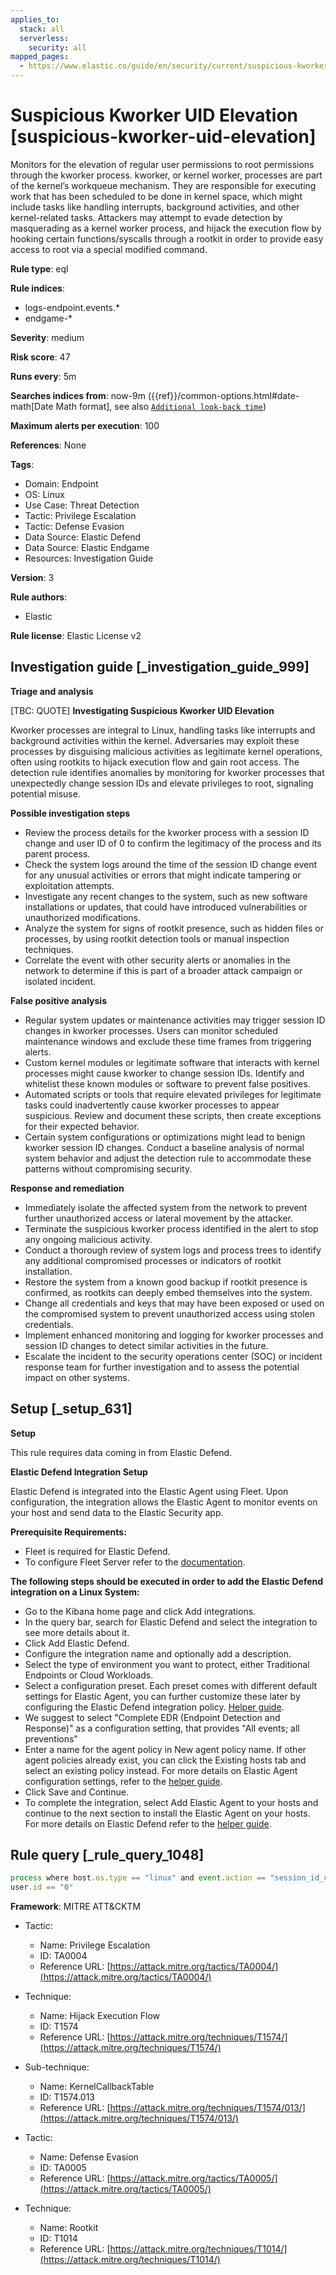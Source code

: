 ```yaml
---
applies_to:
  stack: all
  serverless:
    security: all
mapped_pages:
  - https://www.elastic.co/guide/en/security/current/suspicious-kworker-uid-elevation.html
---
```


# Suspicious Kworker UID Elevation [suspicious-kworker-uid-elevation]

Monitors for the elevation of regular user permissions to root permissions through the kworker process. kworker, or kernel worker, processes are part of the kernel’s workqueue mechanism. They are responsible for executing work that has been scheduled to be done in kernel space, which might include tasks like handling interrupts, background activities, and other kernel-related tasks. Attackers may attempt to evade detection by masquerading as a kernel worker process, and hijack the execution flow by hooking certain functions/syscalls through a rootkit in order to provide easy access to root via a special modified command.

**Rule type**: eql

**Rule indices**:

* logs-endpoint.events.*
* endgame-*

**Severity**: medium

**Risk score**: 47

**Runs every**: 5m

**Searches indices from**: now-9m ({{ref}}/common-options.html#date-math[Date Math format], see also [`Additional look-back time`](docs-content://solutions/security/detect-and-alert/create-detection-rule.md#rule-schedule))

**Maximum alerts per execution**: 100

**References**: None

**Tags**:

* Domain: Endpoint
* OS: Linux
* Use Case: Threat Detection
* Tactic: Privilege Escalation
* Tactic: Defense Evasion
* Data Source: Elastic Defend
* Data Source: Elastic Endgame
* Resources: Investigation Guide

**Version**: 3

**Rule authors**:

* Elastic

**Rule license**: Elastic License v2

## Investigation guide [_investigation_guide_999]

**Triage and analysis**

[TBC: QUOTE]
**Investigating Suspicious Kworker UID Elevation**

Kworker processes are integral to Linux, handling tasks like interrupts and background activities within the kernel. Adversaries may exploit these processes by disguising malicious activities as legitimate kernel operations, often using rootkits to hijack execution flow and gain root access. The detection rule identifies anomalies by monitoring for kworker processes that unexpectedly change session IDs and elevate privileges to root, signaling potential misuse.

**Possible investigation steps**

* Review the process details for the kworker process with a session ID change and user ID of 0 to confirm the legitimacy of the process and its parent process.
* Check the system logs around the time of the session ID change event for any unusual activities or errors that might indicate tampering or exploitation attempts.
* Investigate any recent changes to the system, such as new software installations or updates, that could have introduced vulnerabilities or unauthorized modifications.
* Analyze the system for signs of rootkit presence, such as hidden files or processes, by using rootkit detection tools or manual inspection techniques.
* Correlate the event with other security alerts or anomalies in the network to determine if this is part of a broader attack campaign or isolated incident.

**False positive analysis**

* Regular system updates or maintenance activities may trigger session ID changes in kworker processes. Users can monitor scheduled maintenance windows and exclude these time frames from triggering alerts.
* Custom kernel modules or legitimate software that interacts with kernel processes might cause kworker to change session IDs. Identify and whitelist these known modules or software to prevent false positives.
* Automated scripts or tools that require elevated privileges for legitimate tasks could inadvertently cause kworker processes to appear suspicious. Review and document these scripts, then create exceptions for their expected behavior.
* Certain system configurations or optimizations might lead to benign kworker session ID changes. Conduct a baseline analysis of normal system behavior and adjust the detection rule to accommodate these patterns without compromising security.

**Response and remediation**

* Immediately isolate the affected system from the network to prevent further unauthorized access or lateral movement by the attacker.
* Terminate the suspicious kworker process identified in the alert to stop any ongoing malicious activity.
* Conduct a thorough review of system logs and process trees to identify any additional compromised processes or indicators of rootkit installation.
* Restore the system from a known good backup if rootkit presence is confirmed, as rootkits can deeply embed themselves into the system.
* Change all credentials and keys that may have been exposed or used on the compromised system to prevent unauthorized access using stolen credentials.
* Implement enhanced monitoring and logging for kworker processes and session ID changes to detect similar activities in the future.
* Escalate the incident to the security operations center (SOC) or incident response team for further investigation and to assess the potential impact on other systems.


## Setup [_setup_631]

**Setup**

This rule requires data coming in from Elastic Defend.

**Elastic Defend Integration Setup**

Elastic Defend is integrated into the Elastic Agent using Fleet. Upon configuration, the integration allows the Elastic Agent to monitor events on your host and send data to the Elastic Security app.

**Prerequisite Requirements:**

* Fleet is required for Elastic Defend.
* To configure Fleet Server refer to the [documentation](docs-content://reference/ingestion-tools/fleet/fleet-server.md).

**The following steps should be executed in order to add the Elastic Defend integration on a Linux System:**

* Go to the Kibana home page and click Add integrations.
* In the query bar, search for Elastic Defend and select the integration to see more details about it.
* Click Add Elastic Defend.
* Configure the integration name and optionally add a description.
* Select the type of environment you want to protect, either Traditional Endpoints or Cloud Workloads.
* Select a configuration preset. Each preset comes with different default settings for Elastic Agent, you can further customize these later by configuring the Elastic Defend integration policy. [Helper guide](docs-content://solutions/security/configure-elastic-defend/configure-an-integration-policy-for-elastic-defend.md).
* We suggest to select "Complete EDR (Endpoint Detection and Response)" as a configuration setting, that provides "All events; all preventions"
* Enter a name for the agent policy in New agent policy name. If other agent policies already exist, you can click the Existing hosts tab and select an existing policy instead. For more details on Elastic Agent configuration settings, refer to the [helper guide](docs-content://reference/ingestion-tools/fleet/agent-policy.md).
* Click Save and Continue.
* To complete the integration, select Add Elastic Agent to your hosts and continue to the next section to install the Elastic Agent on your hosts. For more details on Elastic Defend refer to the [helper guide](docs-content://solutions/security/configure-elastic-defend/install-elastic-defend.md).


## Rule query [_rule_query_1048]

```js
process where host.os.type == "linux" and event.action == "session_id_change" and process.name : "kworker*" and
user.id == "0"
```

**Framework**: MITRE ATT&CKTM

* Tactic:

    * Name: Privilege Escalation
    * ID: TA0004
    * Reference URL: [https://attack.mitre.org/tactics/TA0004/](https://attack.mitre.org/tactics/TA0004/)

* Technique:

    * Name: Hijack Execution Flow
    * ID: T1574
    * Reference URL: [https://attack.mitre.org/techniques/T1574/](https://attack.mitre.org/techniques/T1574/)

* Sub-technique:

    * Name: KernelCallbackTable
    * ID: T1574.013
    * Reference URL: [https://attack.mitre.org/techniques/T1574/013/](https://attack.mitre.org/techniques/T1574/013/)

* Tactic:

    * Name: Defense Evasion
    * ID: TA0005
    * Reference URL: [https://attack.mitre.org/tactics/TA0005/](https://attack.mitre.org/tactics/TA0005/)

* Technique:

    * Name: Rootkit
    * ID: T1014
    * Reference URL: [https://attack.mitre.org/techniques/T1014/](https://attack.mitre.org/techniques/T1014/)



